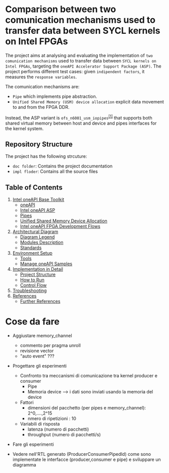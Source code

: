 # Comparison between two comunication mechanisms used to transfer data between SYCL kernels on Intel FPGAs
The project aims at analysing and evaluating the implementation of `two comunication mechanisms` used to transfer data between `SYCL kernels on Intel FPGAs`, targeting the `oneAPI Accelerator Support Package (ASP)`. The project performs different test cases: given `indipendent factors`, it measures the `response variables`.

The comunication mechanisms are:
* `Pipe` which implements pipe abstraction.
* `Unified Shared Memory (USM) device allocation` explicit data movement to and from the FPGA DDR.

Instead, the ASP variant is `ofs_n6001_usm_iopipes`<sup>[[1]](doc/references.md#ref_asp)</sup> that supports both shared virtual memory between host and device and pipes interfaces for the kernel system.


## Repository Structure 
The project has the following strcuture:
* `doc folder`: Contains the project documentation
* `impl floder`: Contains all the source files

## Table of Contents
1. [Intel oneAPI Base Toolkit](doc/intel_oneAPI.md)
    * [oneAPI](doc/intel_oneAPI.md#ch_oneapi)
    * [Intel oneAPI ASP](doc/intel_oneAPI.md#ch_oneapi_asp)
    * [Pipes](doc/intel_oneAPI.md#ch_pipes)
    * [Unified Shared Memory Device Allocation](doc/intel_oneAPI.md#ch_usm)
    * [Intel oneAPI FPGA Development Flows](doc/intel_oneAPI.md#ch_fpga_flow)
1. [Architectural Diagram](doc/arch_diagram.md)
    * [Diagram Legend](doc/arch_diagram.md#ch_diagram_l)
    * [Modules Description](doc/arch_diagram.md#ch_modules)
    * [Standards](doc/arch_diagram.md#ch_standards)
1. [Environment Setup](doc/setup.md)
    * [Tools](doc/setup.md#ch_tools)
    * [Manage oneAPI Samples](doc/setup.md#ch_samples)
1. [Implementation in Detail](impl/README.md)
    * [Project Structure](impl/README.md#ch_pr_struct)
    * [How to Run](impl/README.md#ch_run)
    * [Control Flow](impl/README.md#ch_flow_control)
1. [Troubleshooting](doc/troubleshooting.md)
1. [References](doc/references.md)
    * [Further References](doc/references.md#fref)


# Cose da fare
* Aggiustare memory_channel
    * commento per pragma unroll
    * revisione vector
    * "auto event" ???

* Progettare gli esperimenti
    * Confronto tra meccanismi di comunicazione tra kernel producer e consumer 
        * Pipe
        * Memoria device --> i dati sono inviati usando la memoria del device
    * Fattori
        * dimensioni del pacchetto (per pipes e memory_channel): 2^0,....,2^15
        * nmero di ripetizioni : 10
    * Variabili di risposta
        * latenza (numero di pacchetti)
        * throughput (numero di pacchetti/s)

* Fare gli esperimenti

* Vedere nell'RTL generato (ProducerConsumerPipedId) come sono implementate le interfacce (producer,consumer e pipe) e sviluppare un diagramma 